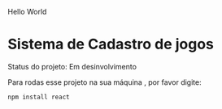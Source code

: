 Hello World

<h1> Sistema de Cadastro de jogos </h1>

Status do projeto: Em desinvolvimento 

Para rodas esse projeto na sua máquina , por favor  digite:

````
npm install react
````
